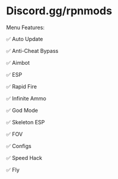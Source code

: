 # Discord.gg/rpnmods

Menu Features:

✅ Auto Update

✅ Anti-Cheat Bypass

✅ Aimbot

✅ ESP

✅ Rapid Fire

✅ Infinite Ammo

✅ God Mode

✅ Skeleton ESP

✅ FOV

✅ Configs

✅ Speed Hack

✅ Fly

